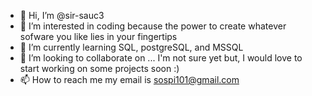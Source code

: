 - 👋 Hi, I’m @sir-sauc3
- 👀 I’m interested in coding because the power to create whatever sofware you like lies in your fingertips
- 🌱 I’m currently learning SQL, postgreSQL, and MSSQL
- 💞️ I’m looking to collaborate on ... I'm not sure yet but, I would love to start working on some projects soon :)
- 📫 How to reach me my email is sospi101@gmail.com

<!---
sir-sauc3/sir-sauc3 is a ✨ special ✨ repository because its `README.md` (this file) appears on your GitHub profile.
You can click the Preview link to take a look at your changes.
--->
